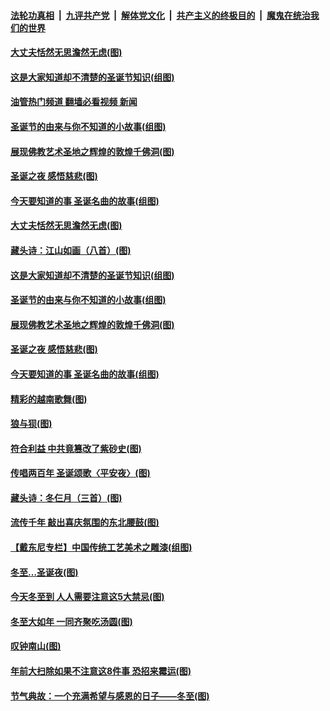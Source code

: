 ####  [法轮功真相](../../../../basic/blob/master/README.md?t=12261612) &nbsp;|&nbsp; [九评共产党](../../../../9ping.md/blob/master/README.md?t=12261612) &nbsp;|&nbsp; [解体党文化](../../../../jtdwh.md/blob/master/README.md?t=12261612)  &nbsp;|&nbsp; [共产主义的终极目的](../../../../gczydzjmd.md/blob/master/README.md?t=12261612) &nbsp;|&nbsp; [魔鬼在统治我们的世界](../../../../mgztzwmdsj.md/blob/master/README.md?t=12261612) 

#### [大丈夫恬然无思澹然无虑(图)](../pages/p7/1024669.md?t=12261612) 

#### [这是大家知道却不清楚的圣诞节知识(组图)](../pages/p7/1024900.md?t=12261612) 

#### [油管热门频道 翻墙必看视频 新闻](http://129.146.143.75:81/youtube.html?12261612)

#### [圣诞节的由来与你不知道的小故事(组图)](../pages/p7/1024871.md?t=12261612) 

#### [展现佛教艺术圣地之辉煌的敦煌千佛洞(图)](../pages/p7/1022900.md?t=12261612) 

#### [圣诞之夜 感悟慈悲(图)](../pages/p7/1024815.md?t=12261612) 

#### [今天要知道的事 圣诞名曲的故事(组图)](../pages/p7/1024834.md?t=12261612) 

#### [大丈夫恬然无思澹然无虑(图)](../pages/p7/1024669.md?t=12261612) 

#### [藏头诗：江山如画（八首）(图)](../pages/p7/1024836.md?t=12261612) 

#### [这是大家知道却不清楚的圣诞节知识(组图)](../pages/p7/1024900.md?t=12261612) 

#### [圣诞节的由来与你不知道的小故事(组图)](../pages/p7/1024871.md?t=12261612) 

#### [展现佛教艺术圣地之辉煌的敦煌千佛洞(图)](../pages/p7/1022900.md?t=12261612) 

#### [圣诞之夜 感悟慈悲(图)](../pages/p7/1024815.md?t=12261612) 

#### [今天要知道的事 圣诞名曲的故事(组图)](../pages/p7/1024834.md?t=12261612) 

#### [精彩的越南歌舞(图)](../pages/p7/1024451.md?t=12261612) 

#### [狼与狈(图)](../pages/p7/1024838.md?t=12261612) 

#### [符合利益 中共竟篡改了紫砂史(图)](../pages/p7/1024233.md?t=12261612) 

#### [传唱两百年 圣诞颂歌〈平安夜〉(图)](../pages/p7/1016475.md?t=12261612) 

#### [藏头诗：冬仨月（三首）(图)](../pages/p7/1024653.md?t=12261612) 

#### [流传千年 敲出喜庆氛围的东北腰鼓(图)](../pages/p7/1020120.md?t=12261612) 

#### [【戴东尼专栏】中国传统工艺美术之雕漆(组图)](../pages/p7/1012798.md?t=12261612) 

#### [冬至…圣诞夜﻿(图)](../pages/p7/1024687.md?t=12261612) 

#### [今天冬至到 人人需要注意这5大禁忌(图)](../pages/p7/1024371.md?t=12261612) 

#### [冬至大如年 一同齐聚吃汤圆(图)](../pages/p7/1024652.md?t=12261612) 

#### [叹钟南山(图)](../pages/p7/1024583.md?t=12261612) 

#### [年前大扫除如果不注意这8件事 恐招来霉运(图)](../pages/p7/1024564.md?t=12261612) 

#### [节气典故：一个充满希望与感恩的日子——冬至(图)](../pages/p7/1016619.md?t=12261612) 

<img src='http://gfw-breaker.win/goodnews/indexes/p7.md' width='0px' height='0px'/>
